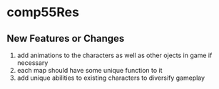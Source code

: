# comp55Res
## New Features or Changes
<ol>
  <li>add animations to the characters as well as other ojects in game if necessary</li>
  <li>each map should have some unique function to it</li>
  <li>add unique abilities to existing characters to diversify gameplay</li>
</ol>

